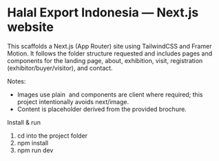 # Halal Export Indonesia — Next.js website

This scaffolds a Next.js (App Router) site using TailwindCSS and Framer Motion. It follows the folder structure requested and includes pages and components for the landing page, about, exhibition, visit, registration (exhibitor/buyer/visitor), and contact.

Notes:
- Images use plain <img /> and components are client where required; this project intentionally avoids next/image.
- Content is placeholder derived from the provided brochure.

Install & run

1. cd into the project folder
2. npm install
3. npm run dev
